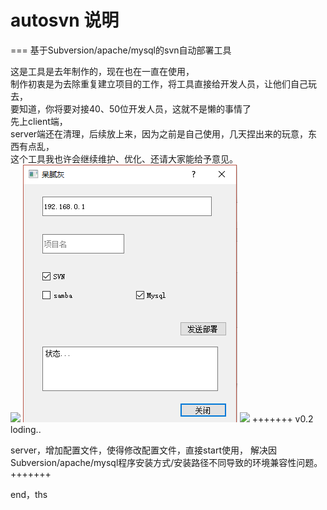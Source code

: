 # autosvn 说明
===
基于Subversion/apache/mysql的svn自动部署工具


这是工具是去年制作的，现在也在一直在使用，<br>
制作初衷是为去除重复建立项目的工作，将工具直接给开发人员，让他们自己玩去，<br>
要知道，你将要对接40、50位开发人员，这就不是懒的事情了<br>
先上client端，<br>
server端还在清理，后续放上来，因为之前是自己使用，几天捏出来的玩意，东西有点乱，<br>
这个工具我也许会继续维护、优化、还请大家能给予意见。<br>
![](https://raw.githubusercontent.com/wangwuli/autosvn/master/gthub/main.png)
![](https://raw.githubusercontent.com/wangwuli/autosvn/master/gihub/add.png)
![](https://raw.githubusercontent.com/wangwuli/antosvn/master/gthub/adduser.png)
+++++++
v0.2 loding..

server，增加配置文件，使得修改配置文件，直接start使用，
解决因Subversion/apache/mysql程序安装方式/安装路径不同导致的环境兼容性问题。
+++++++

end，ths

